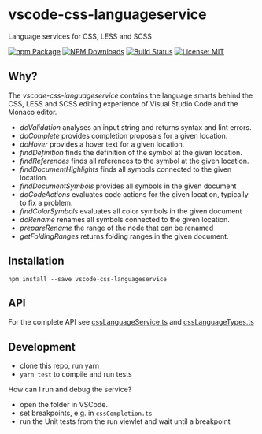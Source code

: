 # vscode-css-languageservice
Language services for CSS, LESS and SCSS

[![npm Package](https://img.shields.io/npm/v/vscode-css-languageservice.svg?style=flat-square)](https://www.npmjs.org/package/vscode-css-languageservice)
[![NPM Downloads](https://img.shields.io/npm/dm/vscode-css-languageservice.svg)](https://npmjs.org/package/vscode-css-languageservice)
[![Build Status](https://github.com/microsoft/vscode-css-languageservice/actions/workflows/node.js.yml/badge.svg)](https://github.com/microsoft/vscode-css-languageservice/actions)
[![License: MIT](https://img.shields.io/badge/License-MIT-yellow.svg)](https://opensource.org/licenses/MIT)

Why?
----
The _vscode-css-languageservice_ contains the language smarts behind the CSS, LESS and SCSS editing experience of Visual Studio Code
and the Monaco editor.
 - *doValidation* analyses an input string and returns syntax and lint errors.
 - *doComplete* provides completion proposals for a given location.
 - *doHover* provides a hover text for a given location.
 - *findDefinition* finds the definition of the symbol at the given location.
 - *findReferences* finds all references to the symbol at the given location.
 - *findDocumentHighlights* finds all symbols connected to the given location.
 - *findDocumentSymbols* provides all symbols in the given document
 - *doCodeActions* evaluates code actions for the given location, typically to fix a problem.
 - *findColorSymbols* evaluates all color symbols in the given document
 - *doRename* renames all symbols connected to the given location.
 - *prepareRename* the range of the node that can be renamed
 - *getFoldingRanges* returns folding ranges in the given document.

Installation
------------

    npm install --save vscode-css-languageservice
    
    
API
---

For the complete API see [cssLanguageService.ts](./src/cssLanguageService.ts) and [cssLanguageTypes.ts](./src/cssLanguageTypes.ts) 


Development
-----------


- clone this repo, run yarn
- `yarn test` to compile and run tests

How can I run and debug the service?

- open the folder in VSCode.
- set breakpoints, e.g. in `cssCompletion.ts`
- run the Unit tests from the run viewlet and wait until a breakpoint